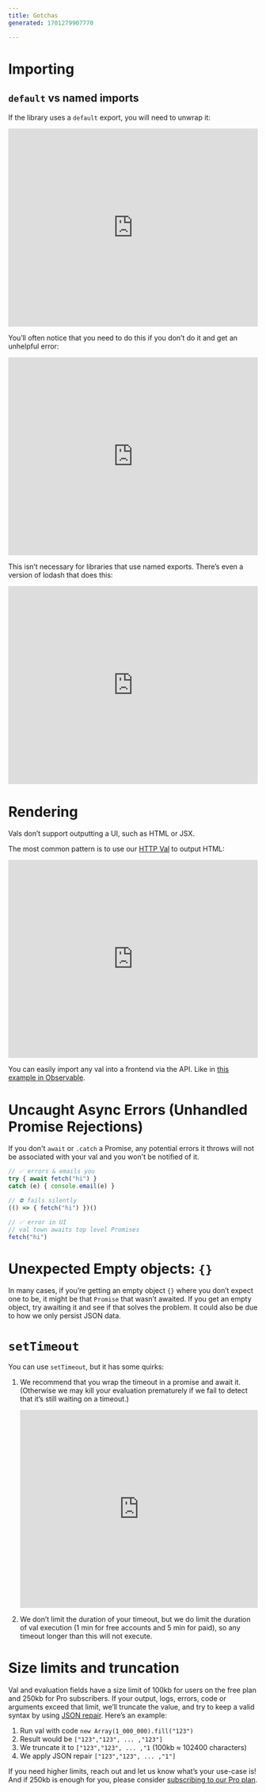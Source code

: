 ```yaml
---
title: Gotchas
generated: 1701279907770

---
```


# Importing

## `default` vs named imports

If the library uses a `default` export, you will need to unwrap it:

<div class="not-content">
  <iframe src="https://www.val.town/embed/stevekrouse.npmDefaultExample" width="100%" frameborder="no" style="height: 400px;">
    &#x20;
  </iframe>
</div>

You’ll often notice that you need to do this if you don’t do it and get an unhelpful error:

<div class="not-content">
  <iframe src="https://www.val.town/embed/stevekrouse.npmDefaultErrorExample" width="100%" frameborder="no" style="height: 400px;">
    &#x20;
  </iframe>
</div>

This isn’t necessary for libraries that use named exports. There’s even a version of lodash that does this:

<div class="not-content">
  <iframe src="https://www.val.town/embed/@stevekrouse.npmExample" width="100%" frameborder="no" style="height: 400px;">
    &#x20;
  </iframe>
</div>

# Rendering

Vals don’t support outputting a UI, such as HTML or JSX.

The most common pattern is to use our [HTTP Val](../http-val)  to output HTML:

<div class="not-content">
  <iframe src="https://www.val.town/embed/neverstew.webHTMLExample" width="100%" frameborder="no" style="height: 400px;">
    &#x20;
  </iframe>
</div>

You can easily import any val into a frontend via the API. Like in [this example in Observable](https://observablehq.com/@stevekrouse/val-town-example).

# Uncaught Async Errors (Unhandled Promise Rejections)

If you don't `await` or `.catch` a Promise, any potential errors it throws will not be associated with your val and you won't be notified of it.

```jsx
// ✅ errors & emails you
try { await fetch("hi") }
catch (e) { console.email(e) }

// ⛔ fails silently
(() => { fetch("hi") })()

// ✅ error in UI
// val town awaits top level Promises 
fetch("hi")
```

# Unexpected Empty objects: `{}`

In many cases, if you’re getting an empty object `{}` where you don’t expect one to be, it might be that `Promise` that wasn’t awaited. If you get an empty object, try awaiting it and see if that solves the problem. It could also be due to how we only persist JSON data.

# `setTimeout`

You can use `setTimeout`, but it has some quirks:

1. We recommend that you wrap the timeout in a promise and await it. (Otherwise we may kill your evaluation prematurely if we fail to detect that it’s still waiting on a timeout.)

   <div class="not-content">
     <iframe src="https://www.val.town/embed/stevekrouse.delayEx" width="100%" frameborder="no" style="height: 400px;">
       &#x20;
     </iframe>
   </div>

2. We don’t limit the duration of your timeout, but we do limit the duration of val execution (1 min for free accounts and 5 min for paid), so any timeout longer than this will not execute.

# Size limits and truncation

Val and evaluation fields have a size limit of 100kb for users on the free plan and 250kb for Pro subscribers. If your output, logs, errors, code or arguments exceed that limit, we’ll truncate the value, and try to keep a valid syntax by using [JSON repair](https://www.npmjs.com/package/jsonrepair). Here’s an example:

1. Run val with code `new Array(1_000_000).fill("123")`
2. Result would be `["123","123", ... ,"123"]`
3. We truncate it to `["123","123", ... ,"1` (100kb ≈ 102400 characters)
4. We apply JSON repair `["123","123", ... ,"1"]`

If you need higher limits, reach out and let us know what’s your use-case is! And if 250kb is enough for you, please consider [subscribing to our Pro plan](https://val.town/pricing).
